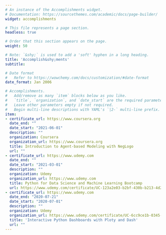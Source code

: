 ```yaml
---
# An instance of the Accomplishments widget.
# Documentation: https://sourcethemes.com/academic/docs/page-builder/
widget: accomplishments

# This file represents a page section.
headless: true

# Order that this section appears on the page.
weight: 50

# Note: `&shy;` is used to add a 'soft' hyphen in a long heading.
title: 'Accomplish&shy;ments'
subtitle:

# Date format
#   Refer to https://wowchemy.com/docs/customization/#date-format
date_format: Jan 2006

# Accomplishments.
#   Add/remove as many `item` blocks below as you like.
#   `title`, `organization`, and `date_start` are the required parameters.
#   Leave other parameters empty if not required.
#   Begin multi-line descriptions with YAML's `|2-` multi-line prefix.
item:
- certificate_url: https://www.coursera.org
  date_end: ""
  date_start: "2021-06-01"
  description: ""
  organization: Coursera
  organization_url: https://www.coursera.org
  title: Introduction to Agent-based Modeling with NegLogo
  url: ""
- certificate_url: https://www.udemy.com
  date_end: ""
  date_start: "2021-03-01"
  description: ""
  organization: Udemy
  organization_url: https://www.udemy.com
  title: Python for Data Science and Machine Learning Bootcamp
  url: https://www.udemy.com/certificate/UC-123a2e03-b2bf-430b-b213-4d2059381722/
- certificate_url: https://www.udemy.com
  date_end: "2020-07-21"
  date_start: "2020-07-01"
  description: ""
  organization: Udemy
  organization_url: https://www.udemy.com/certificate/UC-6cc9ce1b-0345-4e75-8186-1c08b517e16b/
  title: 'Interactive Python Dashboards with Ploty and Dash'
  url: ""
---
```

